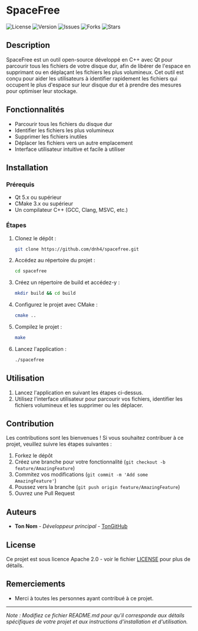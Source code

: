 # SpaceFree

![License](https://img.shields.io/github/license/dnh4/spacefree)
![Version](https://img.shields.io/github/v/release/dnh4/spacefree)
![Issues](https://img.shields.io/github/issues/dnh4/spacefree)
![Forks](https://img.shields.io/github/forks/dnh4/spacefree)
![Stars](https://img.shields.io/github/stars/dnh4/spacefree)

## Description

SpaceFree est un outil open-source développé en C++ avec Qt pour parcourir tous les fichiers de votre disque dur, afin de libérer de l'espace en supprimant ou en déplaçant les fichiers les plus volumineux. Cet outil est conçu pour aider les utilisateurs à identifier rapidement les fichiers qui occupent le plus d'espace sur leur disque dur et à prendre des mesures pour optimiser leur stockage.

## Fonctionnalités

- Parcourir tous les fichiers du disque dur
- Identifier les fichiers les plus volumineux
- Supprimer les fichiers inutiles
- Déplacer les fichiers vers un autre emplacement
- Interface utilisateur intuitive et facile à utiliser

## Installation

### Prérequis

- Qt 5.x ou supérieur
- CMake 3.x ou supérieur
- Un compilateur C++ (GCC, Clang, MSVC, etc.)

### Étapes

1. Clonez le dépôt :
    ```bash
    git clone https://github.com/dnh4/spacefree.git
    ```
2. Accédez au répertoire du projet :
    ```bash
    cd spacefree
    ```
3. Créez un répertoire de build et accédez-y :
    ```bash
    mkdir build && cd build
    ```
4. Configurez le projet avec CMake :
    ```bash
    cmake ..
    ```
5. Compilez le projet :
    ```bash
    make
    ```
6. Lancez l'application :
    ```bash
    ./spacefree
    ```

## Utilisation

1. Lancez l'application en suivant les étapes ci-dessus.
2. Utilisez l'interface utilisateur pour parcourir vos fichiers, identifier les fichiers volumineux et les supprimer ou les déplacer.

## Contribution

Les contributions sont les bienvenues ! Si vous souhaitez contribuer à ce projet, veuillez suivre les étapes suivantes :

1. Forkez le dépôt
2. Créez une branche pour votre fonctionnalité (`git checkout -b feature/AmazingFeature`)
3. Commitez vos modifications (`git commit -m 'Add some AmazingFeature'`)
4. Poussez vers la branche (`git push origin feature/AmazingFeature`)
5. Ouvrez une Pull Request

## Auteurs

- **Ton Nom** - *Développeur principal* - [TonGitHub](https://github.com/dnh4)

## License

Ce projet est sous licence Apache 2.0 - voir le fichier [LICENSE](LICENSE) pour plus de détails.

## Remerciements

- Merci à toutes les personnes ayant contribué à ce projet.

---

*Note : Modifiez ce fichier README.md pour qu'il corresponde aux détails spécifiques de votre projet et aux instructions d'installation et d'utilisation.*

